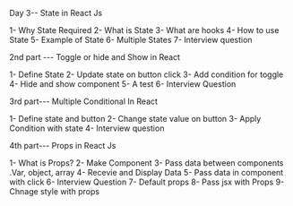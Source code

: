 Day 3--
State in React Js

1- Why State Required
2- What is State
3- What are hooks
4- How to use State
5- Example of State
6- Multiple States
7- Interview question

2nd part ---
Toggle or hide and Show in React 

1- Define State
2- Update state on button click 
3- Add condition for toggle 
4- Hide and show component
5- A test
6- Interview Question

3rd part---
Multiple Conditional In React

1- Define state and button 
2- Change state value on button 
3- Apply Condition with state 
4- Interview question 

4th part---
Props in React Js

1- What is Props?
2- Make Component
3- Pass data between components .Var, object, array
4- Recevie and Display Data
5- Pass data in component with click 
6- Interview Question 
7- Default props
8- Pass jsx with Props
9- Chnage style with props